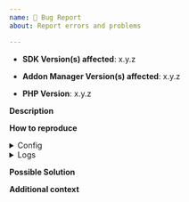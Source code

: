```yaml
---
name: 🐛 Bug Report
about: Report errors and problems

---
```


- **SDK Version(s) affected**: x.y.z

- **Addon Manager Version(s) affected**: x.y.z

- **PHP Version**: x.y.z

**Description**  
<!-- A clear and concise description of the problem. -->

**How to reproduce**  
<!-- Code and/or config needed to reproduce the problem. -->

<details>
<summary>Config</summary>
<!-- PLEASE PASTE YOUR CONFIG DATA HERE -->
<!-- MAKE SURE TO REDACT TOKEN & OTHER SENSITIVE INFO -->

</details>

<details>
<summary>Logs</summary>
<!-- PLEASE PASTE YOUR LOG FILE(S) DATA HERE -->
<!-- MAKE SURE TO REDACT TOKEN & OTHER SENSITIVE INFO -->

</details>

**Possible Solution**  
<!--- Optional: only if you have suggestions on a fix/reason for the bug -->

**Additional context**  
<!-- Optional: any other context about the problem: log messages, screenshots, etc. -->
